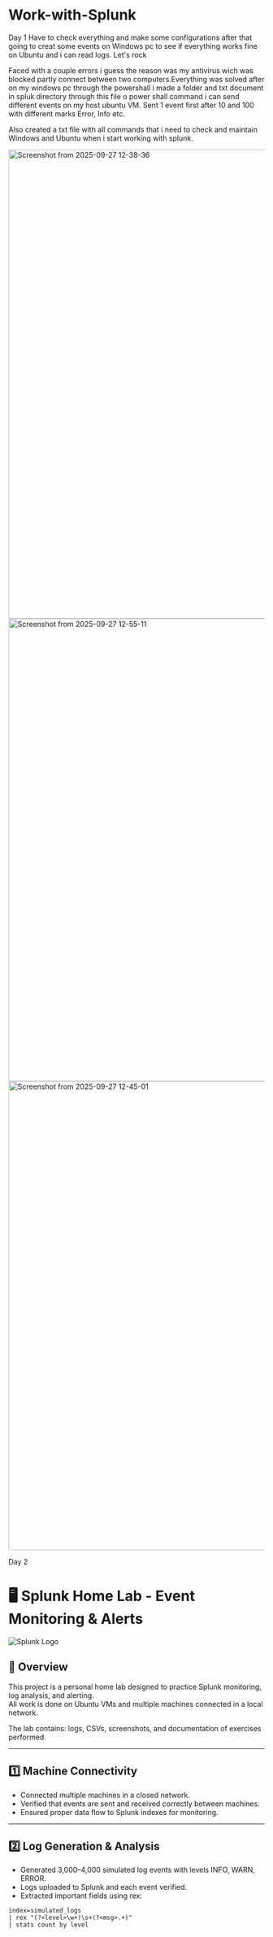 # Work-with-Splunk

Day 1 
Have to check everything and make some configurations after that going to creat some events on Windows pc to see if everything works fine on Ubuntu and i can read logs. Let's rock

Faced with a couple errors i guess the reason was my antivirus wich was blocked partly connect between two computers.Everything was solved after on my windows pc through the powershall i made a folder and txt document in spluk directory through this file o power shall command i can send different events on my host ubuntu VM. Sent 1 event first after 10 and 100 with different marks Error, Info etc.

Also created a txt file with all commands that i need to check and maintain Windows and Ubuntu when i start working with splunk.

<img width="1920" height="923" alt="Screenshot from 2025-09-27 12-38-36" src="https://github.com/user-attachments/assets/b0900b6f-81d7-430c-a73d-2fecbaaead8f" />
<img width="1025" height="910" alt="Screenshot from 2025-09-27 12-55-11" src="https://github.com/user-attachments/assets/d871db26-7ee2-4201-b39e-78f2623539d0" />
<img width="1920" height="923" alt="Screenshot from 2025-09-27 12-45-01" src="https://github.com/user-attachments/assets/59a0584b-834c-410b-a45b-f300433a3686" />


Day 2 

# 🖥️ Splunk Home Lab - Event Monitoring & Alerts

![Splunk Logo](https://upload.wikimedia.org/wikipedia/commons/5/55/Splunk_logo.png)

## 📖 Overview
This project is a personal home lab designed to practice Splunk monitoring, log analysis, and alerting.  
All work is done on Ubuntu VMs and multiple machines connected in a local network.  

The lab contains: logs, CSVs, screenshots, and documentation of exercises performed.

---

## 1️⃣ Machine Connectivity
- Connected multiple machines in a closed network.
- Verified that events are sent and received correctly between machines.
- Ensured proper data flow to Splunk indexes for monitoring.

---

## 2️⃣ Log Generation & Analysis
- Generated 3,000–4,000 simulated log events with levels INFO, WARN, ERROR.
- Logs uploaded to Splunk and each event verified.
- Extracted important fields using rex:

```spl
index=simulated_logs
| rex "(?<level>\w+)\s+(?<msg>.+)"
| stats count by level
